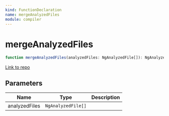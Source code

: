 ```yaml
---
kind: FunctionDeclaration
name: mergeAnalyzedFiles
module: compiler
---
```


# mergeAnalyzedFiles

```ts
function mergeAnalyzedFiles(analyzedFiles: NgAnalyzedFile[]): NgAnalyzedModules;
```

[Link to repo](https://github.com/timdeschryver/angular/blob/master/packages/compiler/src/aot/compiler.ts#L994-L1022)

## Parameters

| Name          | Type               | Description |
| ------------- | ------------------ | ----------- |
| analyzedFiles | `NgAnalyzedFile[]` |             |
